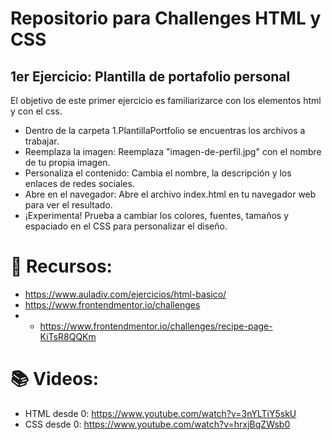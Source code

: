 # Repositorio para Challenges HTML y CSS

## 1er Ejercicio: Plantilla de portafolio personal

El objetivo de este primer ejercicio es familiarizarce con los elementos html y con el css.

- Dentro de la carpeta 1.PlantillaPortfolio se encuentras los archivos a trabajar.
- Reemplaza la imagen: Reemplaza "imagen-de-perfil.jpg" con el nombre de tu propia imagen.
- Personaliza el contenido: Cambia el nombre, la descripción y los enlaces de redes sociales.
- Abre en el navegador: Abre el archivo index.html en tu navegador web para ver el resultado.
- ¡Experimenta! Prueba a cambiar los colores, fuentes, tamaños y espaciado en el CSS para personalizar el diseño.

# 📝 Recursos:
- https://www.auladiv.com/ejercicios/html-basico/
- https://www.frontendmentor.io/challenges
- - https://www.frontendmentor.io/challenges/recipe-page-KiTsR8QQKm

# 📚 Videos:
- HTML desde 0: https://www.youtube.com/watch?v=3nYLTiY5skU
- CSS desde 0: https://www.youtube.com/watch?v=hrxjBqZWsb0

